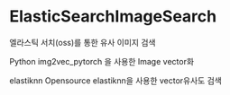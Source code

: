 # ElasticSearchImageSearch
엘라스틱 서치(oss)를 통한 유사 이미지 검색

Python
img2vec_pytorch 을 사용한 Image vector화

elastiknn
Opensource elastiknn을 사용한 vector유사도 검색
